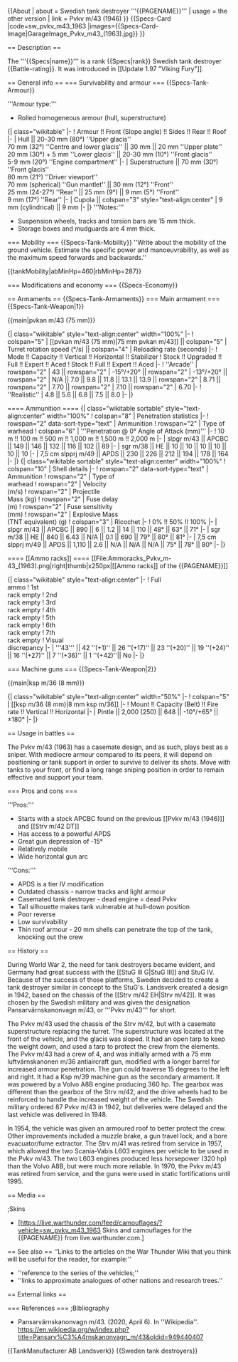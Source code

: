 {{About
| about = Swedish tank destroyer '''{{PAGENAME}}'''
| usage = the other version
| link = Pvkv m/43 (1946)
}}
{{Specs-Card
|code=sw_pvkv_m43_1963
|images={{Specs-Card-Image|GarageImage_Pvkv_m43_(1963).jpg}}
}}

== Description ==
<!-- ''In the description, the first part should be about the history of the creation and combat usage of the vehicle, as well as its key features. In the second part, tell the reader about the ground vehicle in the game. Insert a screenshot of the vehicle, so that if the novice player does not remember the vehicle by name, he will immediately understand what kind of vehicle the article is talking about.'' -->
The '''{{Specs|name}}''' is a rank {{Specs|rank}} Swedish tank destroyer {{Battle-rating}}. It was introduced in [[Update 1.97 "Viking Fury"]].

== General info ==
=== Survivability and armour ===
{{Specs-Tank-Armour}}
<!-- ''Describe armour protection. Note the most well protected and key weak areas. Appreciate the layout of modules as well as the number and location of crew members. Is the level of armour protection sufficient, is the placement of modules helpful for survival in combat? If necessary use a visual template to indicate the most secure and weak zones of the armour.'' -->

'''Armour type:'''
* Rolled homogeneous armour (hull, superstructure)

{| class="wikitable"
|-
! Armour !! Front (Slope angle) !! Sides !! Rear !! Roof
|-
| Hull || 20-30 mm (80°) ''Upper glacis'' <br> 70 mm (32°) ''Centre and lower glacis'' || 30 mm || 20 mm ''Upper plate'' <br> 20 mm (30°) + 5 mm ''Lower glacis'' || 20-30 mm (10°) ''Front glacis'' <br> 5-9 mm (20°) ''Engine compartment''
|-
| Superstructure || 70 mm (30°) ''Front glacis'' <br> 80 mm (21°) ''Driver viewport'' <br> 70 mm (spherical) ''Gun mantlet'' || 30 mm (12°) ''Front'' <br> 25 mm (24-27°) ''Rear'' || 25 mm (9°) || 9 mm (5°) ''Front'' <br> 9 mm (17°) ''Rear'' 
|-
| Cupola || colspan="3" style="text-align:center" | 9 mm (cylindrical) || 9 mm
|-
|}
'''Notes:'''

* Suspension wheels, tracks and  torsion bars are 15 mm thick.
* Storage boxes and mudguards are 4 mm thick.

=== Mobility ===
{{Specs-Tank-Mobility}}
''Write about the mobility of the ground vehicle. Estimate the specific power and manoeuvrability, as well as the maximum speed forwards and backwards.''

{{tankMobility|abMinHp=460|rbMinHp=287}}

=== Modifications and economy ===
{{Specs-Economy}}

== Armaments ==
{{Specs-Tank-Armaments}}
=== Main armament ===
{{Specs-Tank-Weapon|1}}
<!-- ''Give the reader information about the characteristics of the main gun. Assess its effectiveness in a battle based on the reloading speed, ballistics and the power of shells. Do not forget about the flexibility of the fire, that is how quickly the cannon can be aimed at the target, open fire on it and aim at another enemy. Add a link to the main article on the gun: <code><nowiki>{{main|Name of the weapon}}</nowiki></code>. Describe in general terms the ammunition available for the main gun. Give advice on how to use them and how to fill the ammunition storage.'' -->
{{main|pvkan m/43 (75 mm)}}

{| class="wikitable" style="text-align:center" width="100%"
|-
! colspan="5" | [[pvkan m/43 (75 mm)|75 mm pvkan m/43]] || colspan="5" | Turret rotation speed (°/s) || colspan="4" | Reloading rate (seconds)
|-
! Mode !! Capacity !! Vertical !! Horizontal !! Stabilizer
! Stock !! Upgraded !! Full !! Expert !! Aced
! Stock !! Full !! Expert !! Aced
|-
! ''Arcade''
| rowspan="2" | 43 || rowspan="2" | -15°/+20° || rowspan="2" | -13°/+20° || rowspan="2" | N/A || 7.0 || 9.8 || 11.8 || 13.1 || 13.9 || rowspan="2" | 8.71 || rowspan="2" | 7.70 || rowspan="2" | 7.10 || rowspan="2" | 6.70
|-
! ''Realistic''
| 4.8 || 5.6 || 6.8 || 7.5 || 8.0
|-
|}

==== Ammunition ====
{| class="wikitable sortable" style="text-align:center" width="100%"
! colspan="8" | Penetration statistics
|-
! rowspan="2" data-sort-type="text" | Ammunition
! rowspan="2" | Type of<br>warhead
! colspan="6" | '''Penetration @ 0° Angle of Attack (mm)'''
|-
! 10 m !! 100 m !! 500 m !! 1,000 m !! 1,500 m !! 2,000 m
|-
| slpgr m/43 || APCBC || 149 || 146 || 132 || 116 || 102 || 89
|-
| sgr m/38 || HE || 10 || 10 || 10 || 10 || 10 || 10
|-
| 7,5 cm slpprj m/49 || APDS || 230 || 226 || 212 || 194 || 178 || 164
|-
|}
{| class="wikitable sortable" style="text-align:center" width="100%"
! colspan="10" | Shell details
|-
! rowspan="2" data-sort-type="text" | Ammunition
! rowspan="2" | Type of<br>warhead
! rowspan="2" | Velocity<br>(m/s)
! rowspan="2" | Projectile<br>Mass (kg)
! rowspan="2" | Fuse delay<br>(m)
! rowspan="2" | Fuse sensitivity<br>(mm)
! rowspan="2" | Explosive Mass<br>(TNT equivalent) (g)
! colspan="3" | Ricochet
|-
! 0% !! 50% !! 100%
|-
| slpgr m/43 || APCBC || 890 || 6 || 1.2 || 14 || 110 || 48° || 63° || 71°
|-
| sgr m/38 || HE || 840 || 6.43 || N/A || 0.1 || 690 || 79° || 80° || 81°
|-
| 7,5 cm slpprj m/49 || APDS || 1,110 || 2.6 || N/A || N/A || N/A || 75° || 78° || 80°
|-
|}

==== [[Ammo racks]] ====
[[File:Ammoracks_Pvkv_m-43_(1963).png|right|thumb|x250px|[[Ammo racks]] of the {{PAGENAME}}]]
<!-- '''Last updated: 2.3.0.83''' -->
{| class="wikitable" style="text-align:center"
|-
! Full<br>ammo
! 1st<br>rack empty
! 2nd<br>rack empty
! 3rd<br>rack empty
! 4th<br>rack empty
! 5th<br>rack empty
! 6th<br>rack empty
! 7th<br>rack empty
! Visual<br>discrepancy
|-
| '''43''' || 42&nbsp;''(+1)'' || 26&nbsp;''(+17)'' || 23&nbsp;''(+20)'' || 19&nbsp;''(+24)'' || 16&nbsp;''(+27)'' || 7&nbsp;''(+36)'' || 1&nbsp;''(+42)''|| No
|-
|}
<!-- ==== [[Optics]] ====
{| class="wikitable" style="text-align:center"
! colspan="3" | {{PAGENAME}} Optics
|-
!
! Default magnification
! Maximum magnification
|-
! Main Gun optics
| X8.0 || X16.1
|-
! Comparable optics
| colspan="2" | ___
|-
|} -->

=== Machine guns ===
{{Specs-Tank-Weapon|2}}
<!-- ''Offensive and anti-aircraft machine guns not only allow you to fight some aircraft but also are effective against lightly armoured vehicles. Evaluate machine guns and give recommendations on its use.'' -->
{{main|ksp m/36 (8 mm)}}

{| class="wikitable" style="text-align:center" width="50%"
|-
! colspan="5" | [[ksp m/36 (8 mm)|8 mm ksp m/36]]
|-
! Mount !! Capacity (Belt) !! Fire rate !! Vertical !! Horizontal
|-
| Pintle || 2,000 (250) || 648 || -10°/+65° || ±180°
|-
|}

== Usage in battles ==
<!-- ''Describe the tactics of playing in the vehicle, the features of using vehicles in the team and advice on tactics. Refrain from creating a "guide" - do not impose a single point of view but instead give the reader food for thought. Describe the most dangerous enemies and give recommendations on fighting them. If necessary, note the specifics of the game in different modes (AB, RB, SB).'' -->

The Pvkv m/43 (1963) has a casemate design, and as such, plays best as a sniper. With mediocre armour compared to its peers, it will depend on positioning or tank support in order to survive to deliver its shots. Move with tanks to your front, or find a long range sniping position in order to remain effective and support your team.

=== Pros and cons ===
<!-- ''Summarise and briefly evaluate the vehicle in terms of its characteristics and combat effectiveness. Mark its pros and cons in a bulleted list. Try not to use more than 6 points for each of the characteristics. Avoid using categorical definitions such as "bad", "good" and the like - use substitutions with softer forms such as "inadequate" and "effective".'' -->

'''Pros:'''

* Starts with a stock APCBC found on the previous [[Pvkv m/43 (1946)]] and [[Strv m/42 DT]]
* Has access to a powerful APDS
* Great gun depression of -15°
* Relatively mobile
* Wide horizontal gun arc

'''Cons:'''

* APDS is a tier IV modification
* Outdated chassis - narrow tracks and light armour
* Casemated tank destroyer - dead engine = dead Pvkv
* Tall silhouette makes tank vulnerable at hull-down position
* Poor reverse
* Low survivability
* Thin roof armour - 20 mm shells can penetrate the top of the tank, knocking out the crew

== History ==
<!-- ''Describe the history of the creation and combat usage of the vehicle in more detail than in the introduction. If the historical reference turns out to be too long, take it to a separate article, taking a link to the article about the vehicle and adding a block "/History" (example: <nowiki>https://wiki.warthunder.com/(Vehicle-name)/History</nowiki>) and add a link to it here using the <code>main</code> template. Be sure to reference text and sources by using <code><nowiki><ref></ref></nowiki></code>, as well as adding them at the end of the article with <code><nowiki><references /></nowiki></code>. This section may also include the vehicle's dev blog entry (if applicable) and the in-game encyclopedia description (under <code><nowiki>=== In-game description ===</nowiki></code>, also if applicable).'' -->

During World War 2, the need for tank destroyers became evident, and Germany had great success with the [[StuG III G|StuG III]] and StuG IV. Because of the success of those platforms, Sweden decided to create a tank destroyer similar in concept to the StuG's. Landsverk created a design in 1942, based on the chassis of the [[Strv m/42 EH|Strv m/42]]. It was chosen by the Swedish military and was given the designation Pansarvärnskanonvagn m/43, or '''Pvkv m/43''' for short.

The Pvkv m/43 used the chassis of the Strv m/42, but with a casemate superstructure replacing the turret. The superstructure was located at the front of the vehicle, and the glacis was sloped. It had an open tarp to keep the weight down, and used a tarp to protect the crew from the elements. The Pvkv m/43 had a crew of 4, and was initially armed with a 75 mm luftvärnskanonen m/36 antiaircraft gun, modified with a longer barrel for increased armour penetration. The gun could traverse 15 degrees to the left and right. It had a Ksp m/39 machine gun as the secondary armament. It was powered by a Volvo A8B engine producing 360 hp. The gearbox was different than the gearbox of the Strv m/42, and the drive wheels had to be reinforced to handle the increased weight of the vehicle. The Swedish military ordered 87 Pvkv m/43 in 1942, but deliveries were delayed and the last vehicle was delivered in 1948.

In 1954, the vehicle was given an armoured roof to better protect the crew. Other improvements included a muzzle brake, a gun travel lock, and a bore evacuator/fume extractor. The Strv m/41 was retired from service in 1957, which allowed the two Scania-Vabis L603 engines per vehicle to be used in the Pvkv m/43. The two L603  engines produced less horsepower (320 hp) than the Volvo A8B, but were much more reliable. In 1970, the Pvkv m/43 was retired from service, and the guns were used in static fortifications until 1995.

== Media ==
<!-- ''Excellent additions to the article would be video guides, screenshots from the game, and photos.'' -->

;Skins
* [https://live.warthunder.com/feed/camouflages/?vehicle=sw_pvkv_m43_1963 Skins and camouflages for the {{PAGENAME}} from live.warthunder.com.]

== See also ==
''Links to the articles on the War Thunder Wiki that you think will be useful for the reader, for example:''
* ''reference to the series of the vehicles;''
* ''links to approximate analogues of other nations and research trees.''

== External links ==
<!-- ''Paste links to sources and external resources, such as:''
* ''topic on the official game forum;''
* ''other literature.'' -->

=== References ===
;Bibliography
* Pansarvärnskanonvagn m/43. (2020, April 6). In ''Wikipedia''. https://en.wikipedia.org/w/index.php?title=Pansarv%C3%A4rnskanonvagn_m/43&oldid=949440407

{{TankManufacturer AB Landsverk}}
{{Sweden tank destroyers}}